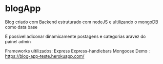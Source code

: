 # blogApp
 Blog criado com Backend estruturado com nodeJS e ultilizando o mongoDB como data base
 
 E possivel adiconar dinamicamente postagens e categorias aravez do painel admin

 Frameworks ultilizados:
 Express
 Express-handlebars
 Mongoose
 Demo : https://blog-app-teste.herokuapp.com/
